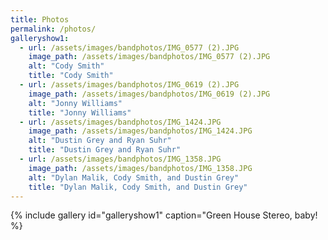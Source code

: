 ```yaml
---
title: Photos
permalink: /photos/
galleryshow1:
  - url: /assets/images/bandphotos/IMG_0577 (2).JPG
    image_path: /assets/images/bandphotos/IMG_0577 (2).JPG
    alt: "Cody Smith"
    title: "Cody Smith"
  - url: /assets/images/bandphotos/IMG_0619 (2).JPG
    image_path: /assets/images/bandphotos/IMG_0619 (2).JPG
    alt: "Jonny Williams"
    title: "Jonny Williams"
  - url: /assets/images/bandphotos/IMG_1424.JPG
    image_path: /assets/images/bandphotos/IMG_1424.JPG
    alt: "Dustin Grey and Ryan Suhr"
    title: "Dustin Grey and Ryan Suhr"
  - url: /assets/images/bandphotos/IMG_1358.JPG
    image_path: /assets/images/bandphotos/IMG_1358.JPG
    alt: "Dylan Malik, Cody Smith, and Dustin Grey"
    title: "Dylan Malik, Cody Smith, and Dustin Grey"
---
```


{% include gallery id="galleryshow1" caption="Green House Stereo, baby! %}

